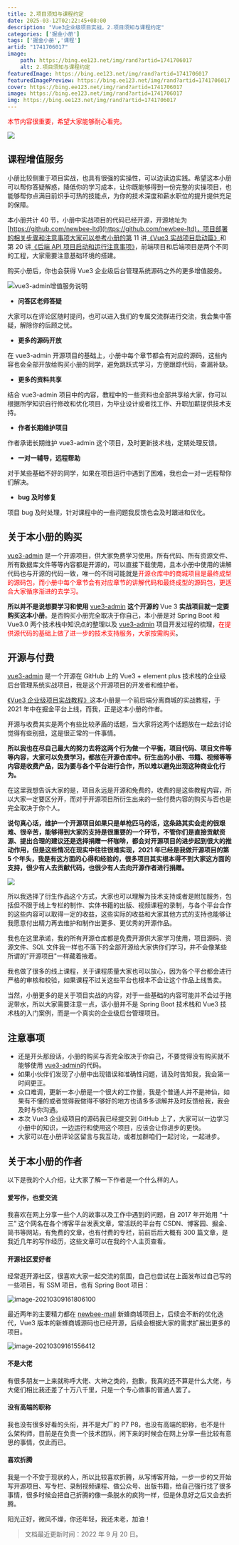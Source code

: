 ```yaml
---
title: 2.项目须知与课程约定
date: 2025-03-12T02:22:45+08:00
description: "Vue3企业级项目实战，2.项目须知与课程约定"
categories: ['掘金小册']
tags: ['掘金小册','课程']
artid: "1741706017"
image:
    path: https://bing.ee123.net/img/rand?artid=1741706017
    alt: 2.项目须知与课程约定
featuredImage: https://bing.ee123.net/img/rand?artid=1741706017
featuredImagePreview: https://bing.ee123.net/img/rand?artid=1741706017
cover: https://bing.ee123.net/img/rand?artid=1741706017
image: https://bing.ee123.net/img/rand?artid=1741706017
img: https://bing.ee123.net/img/rand?artid=1741706017
---
```


<p style="color:red;">本节内容很重要，希望大家能够耐心看完。</p>

![](//p3-juejin.byteimg.com/tos-cn-i-k3u1fbpfcp/f8d36ee49f7d48b486944b9905503d51~tplv-k3u1fbpfcp-zoom-1.image)

## 课程增值服务

小册比较侧重于项目实战，也具有很强的实操性，可以边读边实践。希望这本小册可以帮你答疑解惑，降低你的学习成本，让你既能够得到一份完整的实操项目，也能够帮你点满目前炽手可热的技能点，为你的技术深度和薪水职位的提升提供充足的保障。

本小册共计 40 节，小册中实战项目的代码已经开源，开源地址为 [https://github.com/newbee-ltd](https://github.com/newbee-ltd)，项目部署的相关步骤和注意事项大家可以参考小册的第 11 讲[《Vue3 实战项目启动篇》](https://juejin.cn/book/6933939264455442444/section/6933954525510238223)和第 20 讲[《后端 API 项目启动和运行注意事项》](https://juejin.cn/book/6933939264455442444/section/6933954371356983299)，前端项目和后端项目是两个不同的工程，大家需要注意基础环境的搭建。

购买小册后，你也会获得 Vue3 企业级后台管理系统源码之外的更多增值服务。

![vue3-admin增值服务说明](https://p3-juejin.byteimg.com/tos-cn-i-k3u1fbpfcp/44dbe4f950b3408b9b465bd273ad0bb7~tplv-k3u1fbpfcp-watermark.image)

- **问答区老师答疑**

大家可以在评论区随时提问，也可以进入我们的专属交流群进行交流，我会集中答疑，解除你的后顾之忧。

- **更多的源码开放**

在 vue3-admin 开源项目的基础上，小册中每个章节都会有对应的源码，这些内容也会全部开放给购买小册的同学，避免跳跃式学习，方便跟踪代码，查漏补缺。

- **更多的资料共享**

结合 vue3-admin 项目中的内容，教程中的一些资料也全部共享给大家，你可以根据所学知识自行修改和优化项目，为毕业设计或者找工作、升职加薪提供技术支持。

- **作者长期维护项目**

作者承诺长期维护 vue3-admin 这个项目，及时更新技术栈，定期处理反馈。

- **一对一辅导，远程帮助**

对于某些基础不好的同学，如果在项目运行中遇到了困难，我也会一对一远程帮你们解决。

- **bug 及时修复**

项目 bug 及时处理，针对课程中的一些问题我反馈也会及时跟进和优化。

## 关于本小册的购买

[vue3-admin](https://github.com/newbee-ltd/vue3-admin) 是一个开源项目，供大家免费学习使用。所有代码、所有资源文件、所有数据库文件等等内容都是开源的，可以直接下载使用，且本小册中使用的讲解代码也与开源的代码一致，唯一的不同可能就是<span style="color:red;">开源仓库中的商城项目是最终成型的源码包，而小册中每个章节会有对应章节的讲解代码和最终成型的源码包，更适合大家循序渐进的去学习。</span>

**所以并不是说想要学习和使用** [vue3-admin](https://github.com/newbee-ltd/vue3-admin)  **这个开源的** Vue 3 **实战项目就一定要购买这本小册**。是否购买小册完全取决于你自己，本小册是对 Spring Boot 和 Vue3.0 两个技术栈中知识点的整理以及 [vue3-admin](https://github.com/newbee-ltd/vue3-admin) 项目开发过程的梳理，<span style="color:red;">在提供源代码的基础上做了进一步的技术支持服务，大家按需购买</span>。

## 开源与付费

[vue3-admin](https://github.com/newbee-ltd/vue3-admin) 是一个开源在 GitHub 上的 Vue3 + element plus 技术栈的企业级后台管理系统实战项目，我是这个开源项目的开发者和维护者。

[《Vue3 企业级项目实战教程》](##)这本小册是一个前后端分离商城的实战教程，于 2021 年中在掘金平台上线，而我，正是这本小册的作者。

开源与收费其实是两个有些比较矛盾的话题，当大家将这两个话题放在一起去讨论觉得有些别扭，这是很正常的一件事情。

**所以我也在尽自己最大的努力去将这两个行为做一个平衡，项目代码、项目文件等等内容，大家可以免费学习，都放在开源仓库中。衍生出的小册、书籍、视频等等内容是收费产品，因为要与各个平台进行合作，所以难以避免出现这种商业化行为。**

在这里我想告诉大家的是，项目永远是开源和免费的，收费的是这些教程内容，所以大家一定要区分开，而对于开源项目所衍生出来的一些付费内容的购买与否也是完全取决于你个人。

**说句真心话，维护一个开源项目如果只是单枪匹马的话，这条路其实会走的很艰难、很辛苦，能够得到大家的支持是很重要的一个环节，不管你们是直接贡献资源、提出合理的建议还是选择捐赠一杯咖啡，都会对开源项目的进步起到很大的推动作用，但是这些情况在现实中往往很难实现，2021 年已经是我做开源项目的第 5 个年头，我是有这方面的心得和经验的，很多项目其实根本得不到大家这方面的支持，很少有人去贡献代码，也很少有人去向开源作者进行捐赠。**

![](//p3-juejin.byteimg.com/tos-cn-i-k3u1fbpfcp/a2e74f5543a44f0697ca14f775dbd8f3~tplv-k3u1fbpfcp-zoom-1.image)

所以我选择了衍生作品这个方式，大家也可以理解为技术支持或者是附加服务，包括但不限于线上专栏的制作、实体书籍的出版、视频课程的录制，与各个平台合作的这些内容可以取得一定的收益，这些实际的收益和大家其他方式的支持也能够让我愿意付出精力再去维护和制作出更多、更优秀的开源作品。

我也在这里承诺，我的所有开源仓库都是免费开源供大家学习使用，项目源码、资源文件、SQL 文件我一样也不落下的全部开源给大家供你们学习，并不会像某些所谓的"开源项目"一样藏着掖着。

我也做了很多的线上课程，关于课程质量大家也可以放心，因为各个平台都会进行严格的审核和校验，如果课程不过关这些平台也根本不会让这个作品上线售卖。

当然，小册更多的是关于项目实战的内容，对于一些基础的内容可能并不会过于拖泥带水，所以大家需要注意一点，该小册并不是 Spring Boot 技术栈和 Vue3 技术栈的入门案例，而是一个真实的企业级后台管理项目。

## 注意事项

- 还是开头那段话，小册的购买与否完全取决于你自己，不要觉得没有购买就不能够使用 [vue3-admin](https://github.com/newbee-ltd/vue3-admin)的代码。
- 如果小伙伴们发现了小册中出现错误和准确性问题，请及时告知我，我会第一时间更正。
- 众口难调，更新一本小册是一个很大的工作量，我是个普通人并不是神仙，如果有不懂的或者觉得我做得不够好的地方也请多多谅解并及时反馈给我，我会及时与你沟通。
- 本次 Vue3 企业级项目的源码我已经提交到 GitHub 上了，大家可以一边学习小册中的知识，一边运行和使用这个项目，应该会让你进步的更快。
- 大家可以在小册评论区留言与我互动，或者加群咱们一起讨论，一起进步。

## 关于本小册的作者

以下是我的个人介绍，让大家了解一下作者是一个什么样的人。

#### 爱写作，也爱交流

我喜欢在网上分享一些个人的故事以及工作中遇到的问题，自 2017 年开始用 “十三” 这个网名在各个博客平台发表文章，常活跃的平台有 CSDN、博客园、掘金、简书等网站，有免费的文章，也有付费的专栏，前前后后大概有 300 篇文章，是我近几年的写作经历，这些文章可以在我的个人主页查看。

#### 开源社区爱好者

经常逛开源社区，很喜欢大家一起交流的氛围，自己也尝试在上面发布过自己写的一些项目，有 SSM 项目，也有 Spring Boot 项目：

![image-20210309161806100](https://p3-juejin.byteimg.com/tos-cn-i-k3u1fbpfcp/7e4cf4ab7b8247ab98c34188569fbdc0~tplv-k3u1fbpfcp-zoom-1.image)

最近两年的主要精力都在 [newbee-mall](https://github.com/newbee-ltd/newbee-mall) 新蜂商城项目上，后续会不断的优化迭代，Vue3 版本的新蜂商城源码也已经开源，后续会根据大家的需求扩展出更多的项目。

![image-20210309161556412](https://p3-juejin.byteimg.com/tos-cn-i-k3u1fbpfcp/2f736dbd207e47da891418b153728da1~tplv-k3u1fbpfcp-zoom-1.image)

#### 不是大佬

有很多朋友一上来就称呼大佬、大神之类的，抱歉，我真的还不算是什么大佬，与大佬们相比我还差了十万八千里，只是一个专心做事的普通人罢了。

#### 没有高端的职称

我也没有很多好看的头衔，并不是大厂的 P7 P8，也没有高端的职称，也不是什么架构师，目前是在负责一个技术团队，闲下来的时候会在网上分享一些比较有意思的事情，仅此而已。

#### 喜欢折腾

我是一个不安于现状的人，所以比较喜欢折腾，从写博客开始，一步一步的又开始写开源项目、写专栏、录制视频课程、做公众号、出版书籍，给自己强行找了很多事情，很多时候会把自己折腾的像一条脱水的疯狗一样，但是休息好之后又会去折腾。

阳光正好，微风不燥，你还年轻，我还未老，加油！

> 文档最近更新时间：2022 年 9 月 20 日。